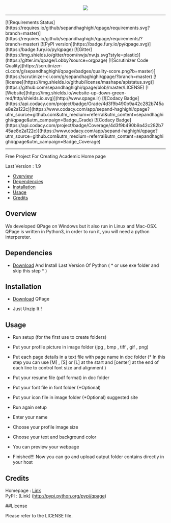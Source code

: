 <div align="center">

<img src="http://www.qpage.ir/images/logo.png"/>

</div>
<hr/>
[![Requirements Status](https://requires.io/github/sepandhaghighi/qpage/requirements.svg?branch=master)](https://requires.io/github/sepandhaghighi/qpage/requirements/?branch=master)
[![PyPI version](https://badge.fury.io/py/qpage.svg)](https://badge.fury.io/py/qpage)
[![Gitter](https://img.shields.io/gitter/room/nwjs/nw.js.svg?style=plastic)](https://gitter.im/qpage/Lobby?source=orgpage)
[![Scrutinizer Code Quality](https://scrutinizer-ci.com/g/sepandhaghighi/qpage/badges/quality-score.png?b=master)](https://scrutinizer-ci.com/g/sepandhaghighi/qpage/?branch=master)
[![license](https://img.shields.io/github/license/mashape/apistatus.svg)](https://github.com/sepandhaghighi/qpage/blob/master/LICENSE)
[![Website](https://img.shields.io/website-up-down-green-red/http/shields.io.svg)](http://www.qpage.ir)
[![Codacy Badge](https://api.codacy.com/project/badge/Grade/4d3f9b490b9a42c282b745ae8e2a122c)](https://www.codacy.com/app/sepand-haghighi/qpage?utm_source=github.com&amp;utm_medium=referral&amp;utm_content=sepandhaghighi/qpage&amp;utm_campaign=Badge_Grade)
[![Codacy Badge](https://api.codacy.com/project/badge/Coverage/4d3f9b490b9a42c282b745ae8e2a122c)](https://www.codacy.com/app/sepand-haghighi/qpage?utm_source=github.com&amp;utm_medium=referral&amp;utm_content=sepandhaghighi/qpage&amp;utm_campaign=Badge_Coverage)
<hr/>
Free Project For Creating Academic Home page

Last Version : 1.9


- [Overview](#overview)
- [Dependencies](#dependencies)
- [Installation](#installation)
- [Usage](#usage)
- [Credits](#credits)






## Overview

We developed QPage on Windows but it also run in Linux and Mac-OSX.
QPage is written in Python3, in order to run it, you will need a python interpereter.


## Dependencies

- [Download](https://www.python.org/downloads/) And Install Last Version Of Python ( * or use exe folder and skip this step * )

## Installation

- [Download](https://github.com/sepandhaghighi/qpage/archive/v1.9.zip) QPage

- Just Unzip It !

## Usage

- Run setup (for the first use to create folders)

- Put your profile picture in image folder (jpg , bmp , tiff , gif , png)

- Put each page details in a text file with page name in doc folder (* In this step you can use [M] , [S] or [L] at the start and [center] at the end of each line to control font size and alignment )

- Put your resume file (pdf format) in doc folder

- Put your font file in font folder (*Optional)

- Put your icon file in image folder (*Optional) suggested site

- Run again setup

- Enter your name

- Choose your profile image size

- Choose your text and background color 

- You can preview your webpage

- Finished!!! Now you can go and upload output folder contains directly in your host

## Credits

Homepage : [Link](http://www.qpage.ir)    
PyPI : [Link] (http://pypi.python.org/pypi/qpage)


##License

Please refer to the LICENSE file.

